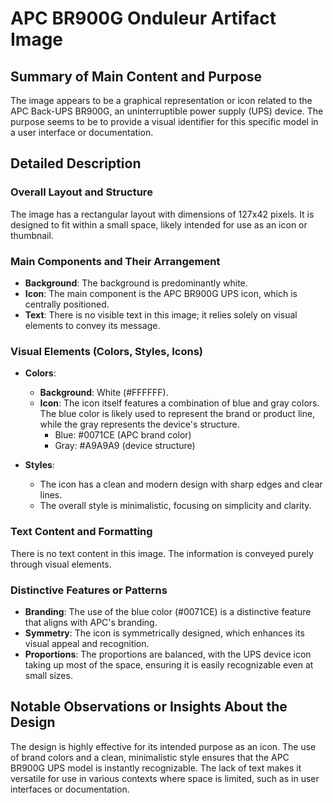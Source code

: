 # APC BR900G Onduleur Artifact Image

## Summary of Main Content and Purpose
The image appears to be a graphical representation or icon related to the APC Back-UPS BR900G, an uninterruptible power supply (UPS) device. The purpose seems to be to provide a visual identifier for this specific model in a user interface or documentation.

## Detailed Description

### Overall Layout and Structure
The image has a rectangular layout with dimensions of 127x42 pixels. It is designed to fit within a small space, likely intended for use as an icon or thumbnail.

### Main Components and Their Arrangement
- **Background**: The background is predominantly white.
- **Icon**: The main component is the APC BR900G UPS icon, which is centrally positioned.
- **Text**: There is no visible text in this image; it relies solely on visual elements to convey its message.

### Visual Elements (Colors, Styles, Icons)
- **Colors**:
  - **Background**: White (#FFFFFF).
  - **Icon**: The icon itself features a combination of blue and gray colors. The blue color is likely used to represent the brand or product line, while the gray represents the device's structure.
    - Blue: #0071CE (APC brand color)
    - Gray: #A9A9A9 (device structure)

- **Styles**:
  - The icon has a clean and modern design with sharp edges and clear lines.
  - The overall style is minimalistic, focusing on simplicity and clarity.

### Text Content and Formatting
There is no text content in this image. The information is conveyed purely through visual elements.

### Distinctive Features or Patterns
- **Branding**: The use of the blue color (#0071CE) is a distinctive feature that aligns with APC's branding.
- **Symmetry**: The icon is symmetrically designed, which enhances its visual appeal and recognition.
- **Proportions**: The proportions are balanced, with the UPS device icon taking up most of the space, ensuring it is easily recognizable even at small sizes.

## Notable Observations or Insights About the Design
The design is highly effective for its intended purpose as an icon. The use of brand colors and a clean, minimalistic style ensures that the APC BR900G UPS model is instantly recognizable. The lack of text makes it versatile for use in various contexts where space is limited, such as in user interfaces or documentation.